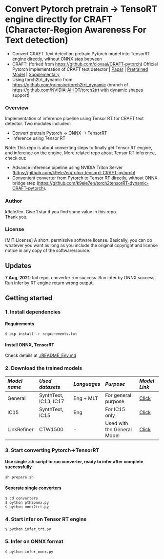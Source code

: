 # Convert Pytorch pretrain -> TensoRT engine directly for CRAFT (Character-Region Awareness For Text detection)
- Convert CRAFT Text detection pretrain Pytorch model into TensorRT engine directly, without ONNX step between<br>
- CRAFT: (forked from https://github.com/clovaai/CRAFT-pytorch)
Official Pytorch implementation of CRAFT text detector | [Paper](https://arxiv.org/abs/1904.01941) | [Pretrained Model](https://drive.google.com/open?id=1Jk4eGD7crsqCCg9C9VjCLkMN3ze8kutZ) | [Supplementary](https://youtu.be/HI8MzpY8KMI)
- Using torch2trt_dynamic from https://github.com/grimoire/torch2trt_dynamic (branch of https://github.com/NVIDIA-AI-IOT/torch2trt with dynamic shapes support)

### Overview
Implementation of inference pipeline using Tensor RT for CRAFT text detector.
Two modules included:
- Convert pretrain Pytorch -> ONNX -> TensorRT
- Inference using Tensor RT

Note: This repo is about converting steps to finally get Tensor RT engine, and inference on the engine. More related repo about Tensor RT inference, check out:
- Advance inference pipeline using NVIDIA Triton Server (https://github.com/k9ele7en/triton-tensorrt-CRAFT-pytorch)
- Convenient converter from Pytorch to Tensor RT directly, without ONNX bridge step (https://github.com/k9ele7en/torch2tensorRT-dynamic-CRAFT-pytorch).

### Author
k9ele7en. Give 1 star if you find some value in this repo. <br>
Thank you.

### License
[MIT License] A short, permissive software license. Basically, you can do whatever you want as long as you include the original copyright and license notice in any copy of the software/source.

## Updates
**7 Aug, 2021**: Init repo, converter run success. Run infer by ONNX success. Run infer by RT engine return wrong output.


## Getting started
### 1. Install dependencies
#### Requirements
```
$ pip install -r requirements.txt
```
#### Install ONNX, TensorRT
Check details at [./README_Env.md](./README_Env.md)

### 2. Download the trained models
 
 *Model name* | *Used datasets* | *Languages* | *Purpose* | *Model Link* |
 | :--- | :--- | :--- | :--- | :--- |
General | SynthText, IC13, IC17 | Eng + MLT | For general purpose | [Click](https://drive.google.com/open?id=1Jk4eGD7crsqCCg9C9VjCLkMN3ze8kutZ)
IC15 | SynthText, IC15 | Eng | For IC15 only | [Click](https://drive.google.com/open?id=1i2R7UIUqmkUtF0jv_3MXTqmQ_9wuAnLf)
LinkRefiner | CTW1500 | - | Used with the General Model | [Click](https://drive.google.com/open?id=1XSaFwBkOaFOdtk4Ane3DFyJGPRw6v5bO)

### 3. Start converting Pytorch->TensorRT
#### Use single .sh script to run converter, ready to infer after complete successfully
```
sh prepare.sh
```

#### Seperate single converters
```
$ cd converters
$ python pth2onnx.py
$ python onnx2trt.py
```

### 4. Start infer on Tensor RT engine
```
$ python infer_trt.py
```

### 5. Infer on ONNX format
```
$ python infer_onnx.py
```
